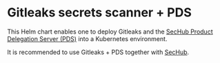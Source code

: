 <!-- SPDX-License-Identifier: MIT --->
# Gitleaks secrets scanner + PDS

This Helm chart enables one to deploy Gitleaks and the [SecHub Product Delegation Server (PDS)](https://mercedes-benz.github.io/sechub/latest/sechub-product-delegation-server.html) into a Kubernetes environment.

It is recommended to use Gitleaks + PDS together with [SecHub](https://mercedes-benz.github.io/sechub/).